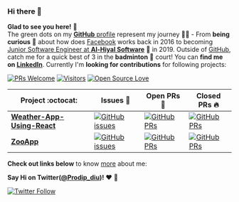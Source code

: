 ### Hi there 👋
**Glad to see you here!** :star_struck: <br> The green dots on my [**GitHub** profile](https://github.com/Prodip2416) represent my journey :running_man: - From **being curious** :thinking: about how does [Facebook](https://www.facebook.com/aushomapto.prodip) works back in 2016 to becoming [Junior Software Engineer at **Al-Hiyal Software**](http://www.alhiyal.com/) :dart: in 2019. Outside of [GitHub](https://github.com/Prodip2416), catch me for a quick best of 3 in the **badminton** :badminton: court! You can **find me on [LinkedIn](https://www.linkedin.com/in/prodip2416/)**. Currently I'm **looking for contributions** for following projects:

[![PRs Welcome](https://img.shields.io/badge/PRs-welcome-brightgreen.svg?style=flat&logo=github)](https://github.com/Prodip2416) [![Visitors](https://visitor-badge.glitch.me/badge?page_id=vinitshahdeo.visitor-badge)](https://github.com/Prodip2416) [![Open Source Love](https://badges.frapsoft.com/os/v2/open-source.svg?v=103)](https://github.com/Prodip2416)


|      Project :octocat:   |     Issues :bug:   | Open PRs :bell:  | Closed PRs :fire:  |
|-------------|-------------------|---|---|
| [**Weather-App-Using-React**](https://github.com/Prodip2416/Weather-App-Using-React) | [![GitHub issues](https://img.shields.io/github/issues/vinitshahdeo/PortScanner?color=green&logo=github&style=flat)](https://github.com/Prodip2416/Weather-App-Using-React/issues) | [![GitHub PRs](https://img.shields.io/github/issues-pr/vinitshahdeo/PortScanner?style=flat&logo=github)](https://github.com/Prodip2416/Weather-App-Using-React/pulls)  | [![GitHub PRs](https://img.shields.io/github/issues-pr-closed/vinitshahdeo/PortScanner?style=flat&color=critical&logo=github)](https://github.com/Prodip2416/Weather-App-Using-React/pulls)  |
| [**ZooApp**](https://github.com/Prodip2416/ZooApp) | [![GitHub issues](https://img.shields.io/github/issues/vinitshahdeo/Water-Monitoring-System?color=green&logo=github&style=flat)](https://github.com/Prodip2416/ZooApp/issues) | [![GitHub PRs](https://img.shields.io/github/issues-pr/vinitshahdeo/Water-Monitoring-System?style=flat&logo=github)](https://github.com/Prodip2416/ZooApp/pulls)  | [![GitHub PRs](https://img.shields.io/github/issues-pr-closed/vinitshahdeo/Water-Monitoring-System?style=flat&color=critical&logo=github)](https://github.com/Prodip2416/ZooApp/pulls)   |

<!-- <sup>**[Click here](https://github.com/vinitshahdeo/jobtweets/blob/master/PROJECTS.md)** *to view my other projects.</sup>* -->

**Check out links below** to know [more](https://github.com/vinitshahdeo/vinitshahdeo/blob/master/ABOUT.md) about me:

**Say Hi on Twitter([@Prodip_diu](https://twitter.com/Prodip_diu))!** :heart: 💬

[![Twitter Follow](https://img.shields.io/twitter/follow/Vinit_Shahdeo?style=social)](https://twitter.com/Prodip_diu)

<!--
**vinitshahdeo/vinitshahdeo** is a ✨ _special_ ✨ repository because its `README.md` (this file) appears on your GitHub profile.

Here are some ideas to get you started:

- 🔭 I’m currently working on ...
- 🌱 I’m currently learning ...
- 👯 I’m looking to collaborate on ...
- 🤔 I’m looking for help with ...
- 💬 Ask me about ...
- 📫 How to reach me: ...
- 😄 Pronouns: ...
- ⚡ Fun fact: ...
-->

